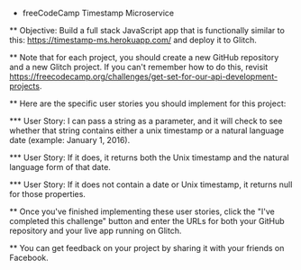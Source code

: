 * freeCodeCamp Timestamp Microservice


** Objective: Build a full stack JavaScript app that is functionally
   similar to this: https://timestamp-ms.herokuapp.com/ and deploy it
   to Glitch.

** Note that for each project, you should create a new GitHub
   repository and a new Glitch project. If you can't remember how to
   do this, revisit
   https://freecodecamp.org/challenges/get-set-for-our-api-development-projects.

** Here are the specific user stories you should implement for this
   project:

*** User Story: I can pass a string as a parameter, and it will check
    to see whether that string contains either a unix timestamp or a
    natural language date (example: January 1, 2016).

*** User Story: If it does, it returns both the Unix timestamp and the
    natural language form of that date.

*** User Story: If it does not contain a date or Unix timestamp, it
    returns null for those properties.

** Once you've finished implementing these user stories, click the
   "I've completed this challenge" button and enter the URLs for both
   your GitHub repository and your live app running on Glitch.

** You can get feedback on your project by sharing it with your
   friends on Facebook.


